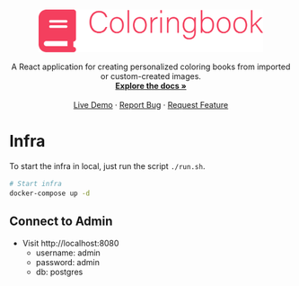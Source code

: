 <br />
<p align="center">
<a href="../documents/images/coloringbook_logo_wide.png">
    <img src="../documents/images/coloringbook_logo_wide.png" alt="Coloring Book" width="400" >
  </a>

  <p align="center">
    A React application for creating personalized coloring books from imported or custom-created images.
    <br />
    <a href="https://github.com/willahh/coloringbook"><strong>Explore the docs »</strong></a>
    <br />
    <br />
    <a href="https://willahh.github.io/coloringbook/">Live Demo</a>
    ·
    <a href="https://github.com/willahh/coloringbook/issues">Report Bug</a>
    ·
    <a href="https://github.com/willahh/coloringbook/issues">Request Feature</a>
  </p>
</p>

# Infra
To start the infra in local, just run the script `./run.sh`.


```sh
# Start infra
docker-compose up -d
```

## Connect to Admin
- Visit http://localhost:8080 
  - username: admin
  - password: admin
  - db: postgres
